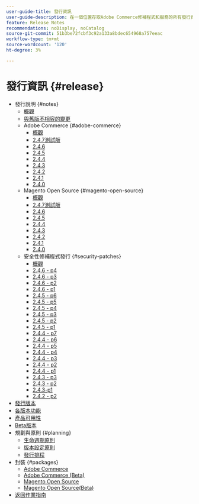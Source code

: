 ```yaml
---
user-guide-title: 發行資訊
user-guide-description: 在一個位置存取Adobe Commerce修補程式和服務的所有發行資訊。
feature: Release Notes
recommendations: noDisplay, noCatalog
source-git-commit: 51b3be72fcbf3c92a133a8bdec654968a757eeac
workflow-type: tm+mt
source-wordcount: '120'
ht-degree: 3%

---
```



# 發行資訊 {#release}

- 發行說明 {#notes}
   - [概觀](release-notes/overview.md)
   - [與舊版不相容的變更](backward-incompatible-changes.md)
   - Adobe Commerce {#adobe-commerce}
      - [概觀](release-notes/commerce/overview.md)
      - [2.4.7測試版](release-notes/commerce/2-4-7.md)
      - [2.4.6](release-notes/commerce/2-4-6.md)
      - [2.4.5](release-notes/commerce/2-4-5.md)
      - [2.4.4](release-notes/commerce/2-4-4.md)
      - [2.4.3](release-notes/commerce/2-4-3.md)
      - [2.4.2](release-notes/commerce/2-4-2.md)
      - [2.4.1](release-notes/commerce/2-4-1.md)
      - [2.4.0](release-notes/commerce/2-4-0.md)
   - Magento Open Source {#magento-open-source}
      - [概觀](release-notes/open-source/overview.md)
      - [2.4.7測試版](release-notes/open-source/2-4-7.md)
      - [2.4.6](release-notes/open-source/2-4-6.md)
      - [2.4.5](release-notes/open-source/2-4-5.md)
      - [2.4.4](release-notes/open-source/2-4-4.md)
      - [2.4.3](release-notes/open-source/2-4-3.md)
      - [2.4.2](release-notes/open-source/2-4-2.md)
      - [2.4.1](release-notes/open-source/2-4-1.md)
      - [2.4.0](release-notes/open-source/2-4-0.md)
   - 安全性修補程式發行 {#security-patches}
      - [概觀](release-notes/security/overview.md)
      - [2.4.6 - p4](release-notes/security/2-4-6-p4.md)
      - [2.4.6 - p3](release-notes/security/2-4-6-p3.md)
      - [2.4.6 - p2](release-notes/security/2-4-6-p2.md)
      - [2.4.6 - p1](release-notes/security/2-4-6-p1.md)
      - [2.4.5 - p6](release-notes/security/2-4-5-p6.md)
      - [2.4.5 - p5](release-notes/security/2-4-5-p5.md)
      - [2.4.5 - p4](release-notes/security/2-4-5-p4.md)
      - [2.4.5 - p3](release-notes/security/2-4-5-p3.md)
      - [2.4.5 - p2](release-notes/security/2-4-5-p2.md)
      - [2.4.5 - p1](release-notes/security/2-4-5-p1.md)
      - [2.4.4 - p7](release-notes/security/2-4-4-p7.md)
      - [2.4.4 - p6](release-notes/security/2-4-4-p6.md)
      - [2.4.4 - p5](release-notes/security/2-4-4-p5.md)
      - [2.4.4 - p4](release-notes/security/2-4-4-p4.md)
      - [2.4.4 - p3](release-notes/security/2-4-4-p3.md)
      - [2.4.4 - p2](release-notes/security/2-4-4-p2.md)
      - [2.4.4 - p1](release-notes/security/2-4-4-p1.md)
      - [2.4.3 - p3](release-notes/security/2-4-3-p3.md)
      - [2.4.3 - p2](release-notes/security/2-4-3-p2.md)
      - [2.4.3-p1](release-notes/security/2-4-3-p1.md)
      - [2.4.2 - p2](release-notes/security/2-4-2-p2.md)
- [發行版本](versions.md)
- [各版本功能](features.md)
- [產品可用性](product-availability.md)
- [Beta版本](beta.md)
- 規劃與原則 {#planning}
   - [生命週期原則](lifecycle-policy.md)
   - [版本設定原則](versioning-policy.md)
   - [發行排程](schedule.md)
- 封裝 {#packages}
   - [Adobe Commerce](packages/adobe-commerce.md)
   - [Adobe Commerce (Beta)](packages/adobe-commerce-beta.md)
   - [Magento Open Source](packages/magento-open-source.md)
   - [Magento Open Source(Beta)](packages/magento-open-source-beta.md)
- [返回作業指南](https://experienceleague.adobe.com/docs/commerce-operations/operational-guides/home.html)
